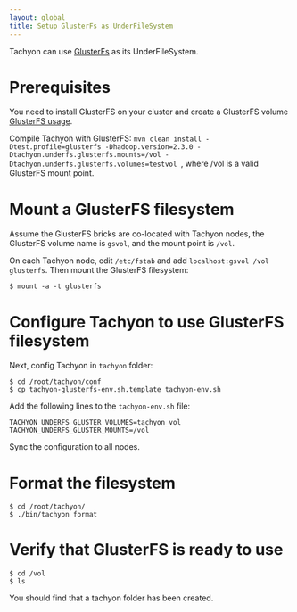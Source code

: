 ```yaml
---
layout: global
title: Setup GlusterFs as UnderFileSystem
---
```


Tachyon can use [GlusterFs](http://www.gluster.org) as its UnderFileSystem.

# Prerequisites

You need to install GlusterFS on your cluster and create a GlusterFS volume
[GlusterFS usage](http://www.gluster.org/community/documentation/index.php/QuickStart).

Compile Tachyon with GlusterFS: `mvn clean install -Dtest.profile=glusterfs -Dhadoop.version=2.3.0 -Dtachyon.underfs.glusterfs.mounts=/vol -Dtachyon.underfs.glusterfs.volumes=testvol `, where /vol is a valid GlusterFS mount point.

# Mount a GlusterFS filesystem

Assume the GlusterFS bricks are co-located with Tachyon nodes, the GlusterFS volume name is `gsvol`,
and the mount point is `/vol`.

On each Tachyon node, edit `/etc/fstab` and add `localhost:gsvol /vol glusterfs`. Then mount the
GlusterFS filesystem:

    $ mount -a -t glusterfs

# Configure Tachyon to use GlusterFS filesystem

Next, config Tachyon in `tachyon` folder:

    $ cd /root/tachyon/conf
    $ cp tachyon-glusterfs-env.sh.template tachyon-env.sh

Add the following lines to the `tachyon-env.sh` file:

	TACHYON_UNDERFS_GLUSTER_VOLUMES=tachyon_vol
	TACHYON_UNDERFS_GLUSTER_MOUNTS=/vol

Sync the configuration to all nodes.

# Format the filesystem

    $ cd /root/tachyon/
    $ ./bin/tachyon format

# Verify that GlusterFS is ready to use

    $ cd /vol
    $ ls

You should find that a tachyon folder has been created.
